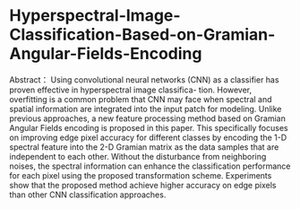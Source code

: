 # Hyperspectral-Image-Classification-Based-on-Gramian-Angular-Fields-Encoding

Abstract：
Using convolutional neural networks (CNN) as a classifier has proven effective in hyperspectral image classifica- tion. However, overfitting is a common problem that CNN may face when spectral and spatial information are integrated into the input patch for modeling. Unlike previous approaches, a new feature processing method based on Gramian Angular Fields encoding is proposed in this paper. This specifically focuses on improving edge pixel accuracy for different classes by encoding the 1-D spectral feature into the 2-D Gramian matrix as the data samples that are independent to each other. Without the disturbance from neighboring noises, the spectral information can enhance the classification performance for each pixel using the proposed transformation scheme. Experiments show that the proposed method achieve higher accuracy on edge pixels than other CNN classification approaches.
